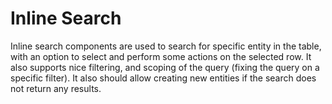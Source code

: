 # Inline Search

Inline search components are used to search for specific entity in the table, with an option to select and perform some actions on the selected row.
It also supports nice filtering, and scoping of the query (fixing the query on a specific filter).
It also should allow creating new entities if the search does not return any results.
